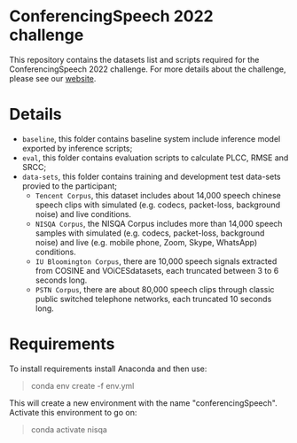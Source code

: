 # ConferencingSpeech 2022 challenge
This repository contains the datasets list and scripts required for the ConferencingSpeech 2022 challenge. For more details about the challenge, please see our [website](https://tea-lab.qq.com/).
# Details
* `baseline`, this folder contains baseline system include inference model exported by inference scripts;
* `eval`, this folder contains evaluation scripts to calculate PLCC, RMSE and SRCC;
* `data-sets`, this folder contains training and development test data-sets provied to the participant; 
  * `Tencent Corpus`, this dataset  includes about 14,000 speech chinese speech clips with simulated (e.g. codecs, packet-loss, background noise) and live  conditions.
  * `NISQA Corpus`, the NISQA Corpus includes more than 14,000 speech samples with simulated (e.g. codecs, packet-loss, background noise) and live (e.g. mobile phone, Zoom, Skype, WhatsApp) conditions. 
  * `IU Bloomington Corpus`, there are 10,000 speech signals extracted from COSINE  and VOiCESdatasets, each truncated between 3 to 6 seconds long.
  * `PSTN Corpus`, there are about 80,000 speech clips through classic public switched telephone networks, each truncated 10 seconds long.

# Requirements
To install requirements install Anaconda and then use:   

>conda env create -f env.yml


This will create a new environment with the name "conferencingSpeech". Activate this environment to go on:

>conda activate nisqa

